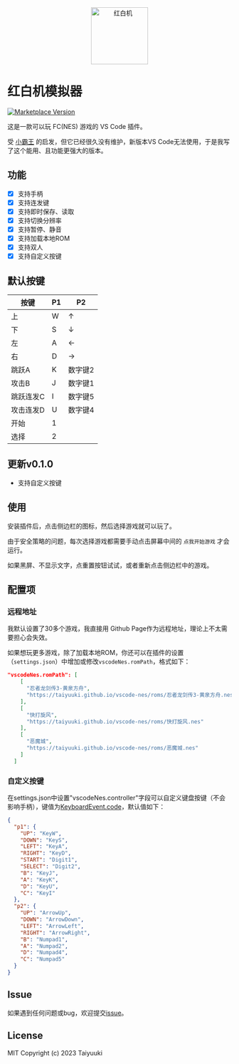 <center><img alt="红白机" width="128px" src="https://taiyuuki.gallerycdn.vsassets.io/extensions/taiyuuki/vscode-nes/0.0.6/1685968691107/Microsoft.VisualStudio.Services.Icons.Default"></center>

# 红白机模拟器

<a href="https://marketplace.visualstudio.com/items?itemName=taiyuuki.vscode-nes">
<img alt="Marketplace Version" src="https://img.shields.io/visual-studio-marketplace/v/taiyuuki.vscode-nes?color=%0eb0c9&label=Marketplace&logo=visual%20studio%20code"></a>

这是一款可以玩 FC(NES) 游戏的 VS Code 插件。

受 [小霸王](https://marketplace.visualstudio.com/items?itemName=gamedilong.anes) 的启发，但它已经很久没有维护，新版本VS Code无法使用，于是我写了这个能用、且功能更强大的版本。

## 功能

- [x] 支持手柄
- [x] 支持连发键
- [x] 支持即时保存、读取
- [x] 支持切换分辨率
- [x] 支持暂停、静音
- [x] 支持加载本地ROM
- [x] 支持双人
- [x] 支持自定义按键

## 默认按键

| 按键      | P1   | P2      |
| --------- | ---- | ------- |
| 上        | W    | ↑       |
| 下        | S    | ↓       |
| 左        | A    | ←       |
| 右        | D    | →       |
| 跳跃A     | K    | 数字键2 |
| 攻击B     | J    | 数字键1 |
| 跳跃连发C | I    | 数字键5 |
| 攻击连发D | U    | 数字键4 |
| 开始      | 1    |         |
| 选择      | 2    |         |

## 更新v0.1.0

- 支持自定义按键

## 使用

安装插件后，点击侧边栏的图标，然后选择游戏就可以玩了。

由于安全策略的问题，每次选择游戏都需要手动点击屏幕中间的 `点我开始游戏` 才会运行。

如果黑屏、不显示文字，点重置按钮试试，或者重新点击侧边栏中的游戏。

## 配置项

### 远程地址

我默认设置了30多个游戏，我直接用 Github Page作为远程地址，理论上不太需要担心会失效。

如果想玩更多游戏，除了加载本地ROM，你还可以在插件的设置（`settings.json`）中增加或修改`vscodeNes.romPath`，格式如下：

```json
"vscodeNes.romPath": [
    [
      "忍者龙剑传3-黄泉方舟",
      "https://taiyuuki.github.io/vscode-nes/roms/忍者龙剑传3-黄泉方舟.nes"
    ],
    [
      "快打旋风",
      "https://taiyuuki.github.io/vscode-nes/roms/快打旋风.nes"
    ],
    [
      "恶魔城",
      "https://taiyuuki.github.io/vscode-nes/roms/恶魔城.nes"
    ]
  ]
```

### 自定义按键

在settings.json中设置"vscodeNes.controller"字段可以自定义键盘按键（不会影响手柄），键值为[KeyboardEvent.code](https://developer.mozilla.org/zh-CN/docs/Web/API/KeyboardEvent/code)，默认值如下：

```json
{
  "p1": {
    "UP": "KeyW",
    "DOWN": "KeyS",
    "LEFT": "KeyA",
    "RIGHT": "KeyD",
    "START": "Digit1",
    "SELECT": "Digit2",
    "B": "KeyJ",
    "A": "KeyK",
    "D": "KeyU",
    "C": "KeyI"
  },
  "p2": {
    "UP": "ArrowUp",
    "DOWN": "ArrowDown",
    "LEFT": "ArrowLeft",
    "RIGHT": "ArrowRight",
    "B": "Numpad1",
    "A": "Numpad2",
    "D": "Numpad4",
    "C": "Numpad5"
  }
}
```

## Issue

如果遇到任何问题或bug，欢迎提交[issue](https://github.com/taiyuuki/vscode-nes/issues)。

## License

MIT Copyright (c) 2023 Taiyuuki